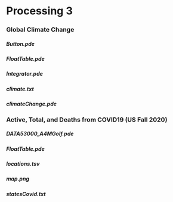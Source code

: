# Processing 3


### Global Climate Change
##### Button.pde
##### FloatTable.pde
##### Integrator.pde
##### climate.txt
##### climateChange.pde

### Active, Total, and Deaths from COVID19 (US Fall 2020)
##### DATA53000_A4MGolf.pde
##### FloatTable.pde
##### locations.tsv
##### map.png
##### statesCovid.txt
